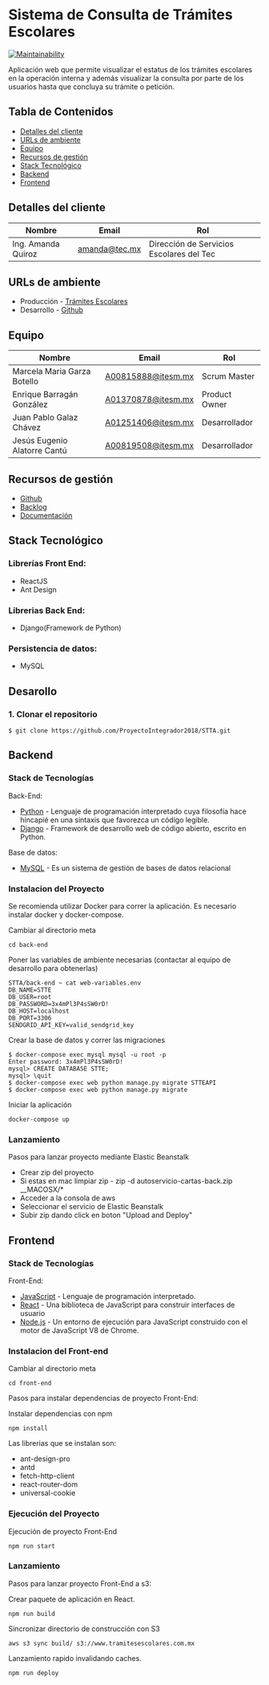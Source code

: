 # Sistema de Consulta de Trámites Escolares

[![Maintainability](https://api.codeclimate.com/v1/badges/c60f047b52fa6baaa7f9/maintainability)](https://codeclimate.com/github/ProyectoIntegrador2018/STTA/maintainability)


Aplicación web que permite visualizar el estatus de los trámites escolares en la operación interna y además visualizar la consulta por parte de los usuarios hasta que concluya su trámite o petición.
    
## Tabla de Contenidos

* [Detalles del cliente](#detalles-del-cliente)
* [URLs de ambiente](#urls-de-ambiente)
* [Equipo](#equipo)
* [Recursos de gestión](#recursos-de-gesti%c3%b3n)
* [Stack Tecnológico](#stack-tecnol%c3%b3gico)
* [Backend](#backend)
* [Frontend](#frontend)

## Detalles del cliente

| Nombre             | Email         | Rol                                      |
| ------------------ | ------------- | ---------------------------------------- |
| Ing. Amanda Quiroz | amanda@tec.mx | Dirección de Servicios Escolares del Tec |

## URLs de ambiente

* Producción - [Trámites Escolares](https://www.tramitesescolares.com.mx)
* Desarrollo - [Github](https://github.com/ProyectoIntegrador2018/STTA)

## Equipo

| Nombre                       | Email              | Rol           |
| ---------------------------- | ------------------ | ------------- |
| Marcela Maria Garza Botello  | A00815888@itesm.mx | Scrum Master  |
| Enrique Barragán González    | A01370878@itesm.mx | Product Owner |
| Juan Pablo Galaz Chávez      | A01251406@itesm.mx | Desarrollador |
| Jesús Eugenio Alatorre Cantú | A00819508@itesm.mx | Desarrollador |

## Recursos de gestión

* [Github](https://github.com/ProyectoIntegrador2018/STTA)
* [Backlog](https://github.com/ProyectoIntegrador2018/STTA/projects/1)
* [Documentación](https://drive.google.com/drive/folders/1e7J2xKsqwhiYtfO7NGgFIzVfx1me6oOo?usp=sharing)

## Stack Tecnológico

### Librerías Front End:
* ReactJS
* Ant Design

### Librerias Back End:
* Django(Framework de Python)

### Persistencia de datos:
* MySQL

## Desarollo

### 1. Clonar el repositorio
```
$ git clone https://github.com/ProyectoIntegrador2018/STTA.git
```

## Backend

### Stack de Tecnologías

Back-End:
* [Python](https://www.python.org) - Lenguaje de programación interpretado cuya filosofía hace hincapié en una sintaxis que favorezca un código legible.
* [Django](https://www.djangoproject.com) - Framework de desarrollo web de código abierto, escrito en Python.

Base de datos:
* [MySQL](https://www.mysql.com) - Es un sistema de gestión de bases de datos relacional 

### Instalacion del Proyecto

Se recomienda utilizar Docker para correr la aplicación. Es necesario instalar docker y docker-compose.

Cambiar al directorio meta
```
cd back-end
```

Poner las variables de ambiente necesarias (contactar al equipo de desarrollo para obtenerlas)
```
STTA/back-end ~ cat web-variables.env
DB_NAME=STTE
DB_USER=root
DB_PASSWORD=3x4mPl3P4sSW0rD!
DB_HOST=localhost
DB_PORT=3306
SENDGRID_API_KEY=valid_sendgrid_key
```

Crear la base de datos y correr las migraciones
```
$ docker-compose exec mysql mysql -u root -p
Enter password: 3x4mPl3P4sSW0rD!
mysql> CREATE DATABASE STTE;
mysql> \quit
$ docker-compose exec web python manage.py migrate STTEAPI
$ docker-compose exec web python manage.py migrate
```

Iniciar la aplicación
```
docker-compose up
```

### Lanzamiento

Pasos para lanzar proyecto mediante Elastic Beanstalk

* Crear zip del proyecto 
* Si estas en mac limpiar zip - zip -d autoservicio-cartas-back.zip __MACOSX/\*
* Acceder a la consola de aws
* Seleccionar el servicio de Elastic Beanstalk
* Subir zip dando click en boton "Upload and Deploy"

## Frontend

### Stack de Tecnologías

Front-End:
* [JavaScript](https://www.javascript.com) - Lenguaje de programación interpretado.
* [React](https://reactjs.org) - Una biblioteca de JavaScript para construir interfaces de usuario
* [Node.js](https://nodejs.org/es/) - Un entorno de ejecución para JavaScript construido con el motor de JavaScript V8 de Chrome.

### Instalacion del Front-end

Cambiar al directorio meta
```
cd front-end
```

Pasos para instalar dependencias de proyecto Front-End:

Instalar dependencias con npm
```
npm install
```

Las librerias que se instalan son:
* ant-design-pro
* antd
* fetch-http-client
* react-router-dom
* universal-cookie

### Ejecución del Proyecto

Ejecución de proyecto Front-End
```
npm run start
```

### Lanzamiento

Pasos para lanzar proyecto Front-End a s3:

Crear paquete de aplicación en React.
```
npm run build
```

Sincronizar directorio de construcción con S3
```
aws s3 sync build/ s3://www.tramitesescolares.com.mx
```

Lanzamiento rapido invalidando caches.
```
npm run deploy
```
